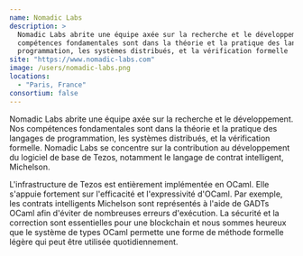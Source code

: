 ```yaml
---
name: Nomadic Labs
description: >
  Nomadic Labs abrite une équipe axée sur la recherche et le développement. Nos
  compétences fondamentales sont dans la théorie et la pratique des langages de
  programmation, les systèmes distribués, et la vérification formelle
site: "https://www.nomadic-labs.com"
image: /users/nomadic-labs.png
locations:
  - "Paris, France"
consortium: false
---
```


Nomadic Labs abrite une équipe axée sur la recherche et le développement. Nos
compétences fondamentales sont dans la théorie et la pratique des langages de programmation,
les systèmes distribués, et la vérification formelle. Nomadic Labs se concentre sur
la contribution au développement du logiciel de base de Tezos, notamment
le langage de contrat intelligent, Michelson.

L'infrastructure de Tezos est entièrement implémentée en OCaml. Elle s'appuie fortement
sur l'efficacité et l'expressivité d'OCaml. Par exemple, les contrats intelligents Michelson
sont représentés à l'aide de GADTs OCaml afin d'éviter de nombreuses erreurs d'exécution.
La sécurité et la correction sont essentielles pour une blockchain et nous sommes heureux
que le système de types OCaml permette une forme de méthode formelle légère qui peut être
utilisée quotidiennement.
